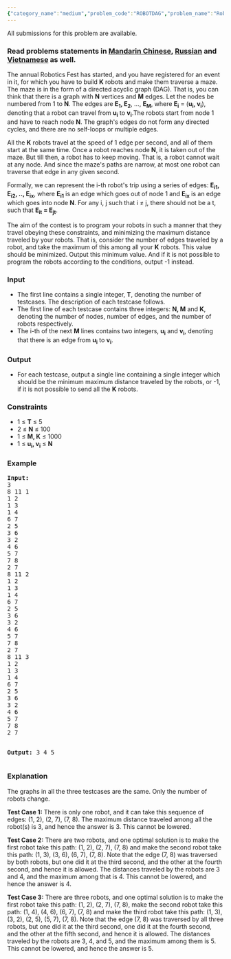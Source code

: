 ```yaml
---
{"category_name":"medium","problem_code":"ROBOTDAG","problem_name":"Robots in a DAG","languages_supported":{"0":"ADA","1":"ASM","2":"BASH","3":"BF","4":"C","5":"C99 strict","6":"CAML","7":"CLOJ","8":"CLPS","9":"CPP 4.3.2","10":"CPP 4.9.2","11":"CPP14","12":"CS2","13":"D","14":"ERL","15":"FORT","16":"FS","17":"GO","18":"HASK","19":"ICK","20":"ICON","21":"JAVA","22":"JS","23":"LISP clisp","24":"LISP sbcl","25":"LUA","26":"NEM","27":"NICE","28":"NODEJS","29":"PAS fpc","30":"PAS gpc","31":"PERL","32":"PERL6","33":"PHP","34":"PIKE","35":"PRLG","36":"PYPY","37":"PYTH","38":"PYTH 3.4","39":"RUBY","40":"SCALA","41":"SCM chicken","42":"SCM guile","43":"SCM qobi","44":"ST","45":"TCL","46":"TEXT","47":"WSPC"},"max_timelimit":3,"source_sizelimit":50000,"problem_author":"admin3","problem_tester":null,"date_added":"2-06-2017","tags":{"0":"admin3"},"time":{"view_start_date":1496516400,"submit_start_date":1496516400,"visible_start_date":1496516400,"end_date":1735669800},"layout":"problem"}
---
```

<span class="solution-visible-txt">All submissions for this problem are available.</span><h3>Read problems statements in <a target="_blank" 
href="http://www.codechef.com/download/translated/SNCKEL17/mandarin/ROBOTDAG.pdf">Mandarin Chinese</a>, <a target="_blank" 
href="http://www.codechef.com/download/translated/SNCKEL17/russian/ROBOTDAG.pdf">Russian</a> and <a target="_blank" 
href="http://www.codechef.com/download/translated/SNCKEL17/vietnamese/ROBOTDAG.pdf">Vietnamese</a> as well.</h3>

<p>The annual Robotics Fest has started, and you have registered for an event in it, for which you have to build <b>K</b> robots and make them traverse a maze. The maze is in the form of a directed acyclic graph (DAG). That is, you can think that there is a graph with <b>N</b> vertices and <b>M</b> edges. Let the nodes be numbered from 1 to <b>N</b>. The edges are <b>E<sub>1</sub>, E<sub>2</sub></b>, ..., <b>E<sub>M</sub></b>, where <b>E<sub>i</sub></b> = (<b>u<sub>i</sub>, v<sub>i</sub></b>), denoting that a robot can travel from <b>u<sub>i</sub></b> to <b>v<sub>i</sub></b>.The robots start from node 1 and have to reach node <b>N</b>. The graph's edges do not form any directed cycles, and there are no self-loops or multiple edges.</p>

<p>All the <b>K</b> robots travel at the speed of 1 edge per second, and all of them start at the same time. Once a robot reaches node <b>N</b>, it is taken out of the maze. But till then, a robot has to keep moving. That is, a robot cannot wait at any node. And since the maze's paths are narrow, at most one robot can traverse that edge in any given second.</p>

<p>Formally, we can represent the i-th robot's trip using a series of edges: <b>E<sub>i1</sub>, E<sub>i2</sub>, .., E<sub>ix</sub></b>, where <b>E<sub>i1</sub></b> is an edge which goes out of node 1 and <b>E<sub>ix</sub></b> is an edge which goes into node <b>N</b>. For any i, j such that i ≠ j, there should not be a t, such that <b>E<sub>it</sub> = E<sub>jt</sub></b>.</p>

<p>The aim of the contest is to program your robots in such a manner that they travel obeying these constraints, and minimizing the maximum distance traveled by your robots. That is, consider the number of edges traveled by a robot, and take the maximum of this among all your <b>K</b> robots. This value should be minimized. Output this minimum value. And if it is not possible to program the robots according to the conditions, output -1 instead. </p>


<h3>Input</h3>
<ul>
<li>The first line contains a single integer, <b>T</b>, denoting the number of testcases. The description of each testcase follows.</li>
<li>The first line of each testcase contains three integers: <b>N, M</b> and <b>K</b>, denoting the number of nodes, number of edges, and the number of robots respectively.</li>
<li>The i-th of the next <b>M</b> lines contains two integers, <b>u<sub>i</sub></b> and <b>v<sub>i</sub></b>, denoting that there is an edge from <b>u<sub>i</sub></b> to <b>v<sub>i</sub></b>.</li>
</ul>

<h3>Output</h3>
<ul>
<li>For each testcase, output a single line containing a single integer which should be the minimum maximum distance traveled by the robots, or -1, if it is not possible to send all the <b>K</b> robots.</li>
</ul>

<h3>Constraints</h3>
<ul>
<li>1 ≤ <b>T</b> ≤ 5</li>
<li>2 ≤ <b>N</b> ≤ 100</li>
<li>1 ≤ <b>M, K</b> ≤ 1000</li>
<li>1 ≤ <b>u<sub>i</sub>, v<sub>i</sub></b> ≤ <b>N</b></li>
</ul>

<h3>Example</h3>
<pre><b>Input:</b>
3
8 11 1
1 2
1 3
1 4
6 7
2 5
3 6
3 2
4 6
5 7
7 8
2 7
8 11 2
1 2
1 3
1 4
6 7
2 5
3 6
3 2
4 6
5 7
7 8
2 7
8 11 3
1 2
1 3
1 4
6 7
2 5
3 6
3 2
4 6
5 7
7 8
2 7

<b>Output:</b>
3
4
5
</pre>

<h3>Explanation</h3>
<p>The graphs in all the three testcases are the same. Only the number of robots change.</p>

<p><b>Test Case 1:</b> There is only one robot, and it can take this sequence of edges: (1, 2), (2, 7), (7, 8). The maximum distance traveled among all the robot(s) is 3, and hence the answer is 3. This cannot be lowered.</p>

<p><b>Test Case 2:</b> There are two robots, and one optimal solution is to make the first robot take this path: (1, 2), (2, 7), (7, 8) and make the second robot take this path: (1, 3), (3, 6), (6, 7), (7, 8). Note that the edge (7, 8) was traversed by both robots, but one did it at the third second, and the other at the fourth second, and hence it is allowed. The distances traveled by the robots are 3 and 4, and the maximum among that is 4. This cannot be lowered, and hence the answer is 4.</p>

<p><b>Test Case 3:</b> There are three robots, and one optimal solution is to make the first robot take this path: (1, 2), (2, 7), (7, 8), make the second robot take this path: (1, 4), (4, 6), (6, 7), (7, 8) and make the third robot take this path: (1, 3), (3, 2), (2, 5), (5, 7), (7, 8). Note that the edge (7, 8) was traversed by all three robots, but one did it at the third second, one did it at the fourth second, and the other at the fifth second, and hence it is allowed. The distances traveled by the robots are 3, 4, and 5, and the maximum among them is 5. This cannot be lowered, and hence the answer is 5.</p>